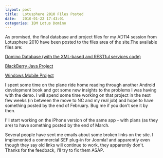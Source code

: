 ```yaml
---
layout: post
title:  Lotusphere 2010 Files Posted
date:   2010-01-22 17:43:01
categories: IBM Lotus Domino
---
```

As promised, the final database and project files for my AD114 session from Lotusphere 2010 have been posted to the files area of the site.The available files are:

[Domino Database (with the XML-based and RESTful services code)](files/ls2010-ad114.zip)

[BlackBerry Java Project](files/ls2010-ad114-bb.zip)

[Windows Mobile Project](files/ls2010-ad114-winmo.zip)

I spent some time on the plane ride home reading through another Android development book and got some new insights to the problems I was having with the demo. I will spend some time working on that project in the next few weeks (in between the move to NC and my real job) and hope to have something posted by the end of February. Bug me if you don't see it by then.

I'll start working on the iPhone version of the same app - with plans (as they are) to have something posted by the end of March.

Several people have sent me emails about some broken links on the site. I implemented a commercial SEF plug-in for Joomla! and apparently even though they say old links will continue to work, they apparently don't. Thanks for the feedback, I'll try to fix them ASAP.